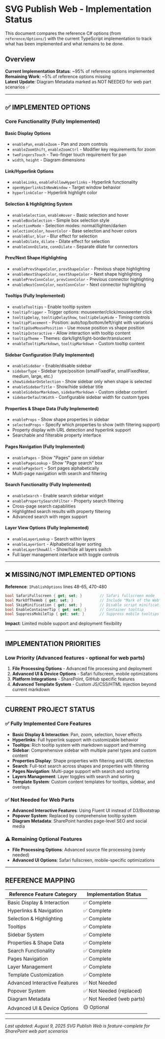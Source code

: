 # SVG Publish Web - Implementation Status

This document compares the reference C# options (from `reference/Options/`) with the current TypeScript implementation to track what has been implemented and what remains to be done.

## Overview

**Current Implementation Status**: ~95% of reference options implemented  
**Remaining Work**: ~5% of reference options missing  
**Latest Update**: Diagram Metadata marked as NOT NEEDED for web part scenarios ✅

---

## ✅ **IMPLEMENTED OPTIONS**

### **Core Functionality (Fully Implemented)**

#### **Basic Display Options**

- `enablePan`, `enableZoom` - Pan and zoom controls
- `enableZoomShift`, `enableZoomCtrl` - Modifier key requirements for zoom
- `twoFingersTouch` - Two-finger touch requirement for pan
- `width`, `height` - Diagram dimensions

#### **Link/Hyperlink Options**

- `enableLinks`, `enableFollowHyperlinks` - Hyperlink functionality
- `openHyperlinksInNewWindow` - Target window behavior
- `hyperlinkColor` - Hyperlink highlight color

#### **Selection & Highlighting System**

- `enableSelection`, `enableHover` - Basic selection and hover
- `enableBoxSelection` - Simple box selection style
- `selectionMode` - Selection modes: normal/lighten/darken
- `selectionColor`, `hoverColor` - Base selection and hover colors
- `enableBlur`, `blur` - Blur effect for selection
- `enableDilate`, `dilate` - Dilate effect for selection
- `enableConnDilate`, `connDilate` - Separate dilate for connectors

#### **Prev/Next Shape Highlighting**

- `enablePrevShapeColor`, `prevShapeColor` - Previous shape highlighting
- `enableNextShapeColor`, `nextShapeColor` - Next shape highlighting
- `enablePrevConnColor`, `prevConnColor` - Previous connector highlighting
- `enableNextConnColor`, `nextConnColor` - Next connector highlighting

#### **Tooltips (Fully Implemented)**

- `enableTooltips` - Enable tooltip system
- `tooltipTrigger` - Trigger options: mouseenter/click/mouseenter click
- `tooltipDelay`, `tooltipDelayShow`, `tooltipDelayHide` - Timing controls
- `tooltipPlacement` - Position: auto/top/bottom/left/right with variations
- `tooltipUseMousePosition` - Use mouse position vs shape position
- `tooltipInteractive` - Allow interaction with tooltip content
- `tooltipTheme` - Themes: dark/light/light-border/translucent
- `enableTooltipMarkdown`, `tooltipMarkdown` - Custom tooltip content

#### **Sidebar Configuration (Fully Implemented)**

- `enableSidebar` - Enable/disable sidebar
- `sidebarType` - Sidebar type/position (smallFixedFar, smallFixedNear, medium, large, etc.)
- `showSidebarOnSelection` - Show sidebar only when shape is selected
- `enableSidebarTitle` - Show/hide sidebar title
- `enableSidebarMarkdown`, `sidebarMarkdown` - Custom sidebar content
- `sidebarDefaultWidth` - Configurable sidebar width for custom types

#### **Properties & Shape Data (Fully Implemented)**

- `enableProps` - Show shape properties in sidebar
- `selectedProps` - Specify which properties to show (with filtering support)
- Property display with URL detection and hyperlink support
- Searchable and filterable property interface

#### **Pages Navigation (Fully Implemented)**

- `enablePages` - Show "Pages" pane on sidebar
- `enablePageLookup` - Show "Page search" box  
- `enablePageSort` - Sort pages alphabetically
- Multi-page navigation with search and filtering

#### **Search Functionality (Fully Implemented)**

- `enableSearch` - Enable search sidebar widget
- `enablePropertySearchFilter` - Property search filtering
- Cross-page search capabilities
- Highlighted search results with property filtering
- Advanced search with regex support

#### **Layer View Options (Fully Implemented)**

- `enableLayerLookup` - Search within layers
- `enableLayerSort` - Alphabetical layer sorting
- `enableLayerShowAll` - Show/hide all layers switch
- Full layer management interface with toggle controls

---

## ❌ **MISSING/NOT IMPLEMENTED OPTIONS**

**Reference**: `IPublishOptions` lines 48-65, 470-480

```csharp
bool SafariFullscreen { get; set; }        // Safari fullscreen mode
bool MarkOfTheWeb { get; set; }            // Include "Mark of the Web"
bool SkipMinification { get; set; }        // Disable script minification
bool EnableContainerTip { get; set; }      // Container tooltip
bool SuppressMobileTip { get; set; }       // Suppress mobile tooltips
```

**Impact**: Limited mobile support and deployment flexibility

---

## **IMPLEMENTATION PRIORITIES**

### **Low Priority** (Advanced features - optional for web parts)

1. **File Processing Options** - Advanced file processing and deployment
2. **Advanced UI & Device Options** - Safari fullscreen, mobile optimizations  
3. **Platform Integrations** - SharePoint, GitHub specific features
4. **Advanced Template System** - Custom JS/CSS/HTML injection beyond current markdown

---

## **CURRENT PROJECT STATUS**

### **✅ Fully Implemented Core Features**

- **Basic Display & Interaction**: Pan, zoom, selection, hover effects
- **Hyperlinks**: Full hyperlink support with customizable behavior
- **Tooltips**: Rich tooltip system with markdown support and theming
- **Sidebar**: Comprehensive sidebar with multiple panel types and custom content
- **Properties Display**: Shape properties with filtering and URL detection
- **Search**: Full-text search across shapes and properties with filtering
- **Pages Navigation**: Multi-page support with search and sorting
- **Layers Management**: Layer toggles with search and sorting
- **Template System**: Custom content templates for tooltips, sidebar, and overlays

### **✅ Not Needed for Web Parts**

- **Advanced Interactive Features**: Using Fluent UI instead of D3/Bootstrap
- **Popover System**: Replaced by comprehensive tooltip system
- **Diagram Metadata**: SharePoint handles page-level SEO and social media

### **⚠️ Remaining Optional Features**

- **File Processing Options**: Advanced source file processing (rarely needed)
- **Advanced UI Options**: Safari fullscreen, mobile-specific optimizations

---

## **REFERENCE MAPPING**

| Reference Feature Category | Implementation Status |
|---|---|
| Basic Display & Interaction | ✅ Complete |
| Hyperlinks & Navigation | ✅ Complete |
| Selection & Highlighting | ✅ Complete |
| Tooltips | ✅ Complete |
| Sidebar System | ✅ Complete |
| Properties & Shape Data | ✅ Complete |
| Search Functionality | ✅ Complete |
| Pages Navigation | ✅ Complete |
| Layer Management | ✅ Complete |
| Template Customization | ✅ Complete |
| Advanced Interactive Features | ✅ Not Needed |
| Popover System | ✅ Not Needed (replaced) |
| Diagram Metadata | ✅ Not Needed (web parts) |
| Advanced UI & Device Options | 🟡 Optional |

---

*Last updated: August 9, 2025*
*SVG Publish Web is feature-complete for SharePoint web part scenarios*
